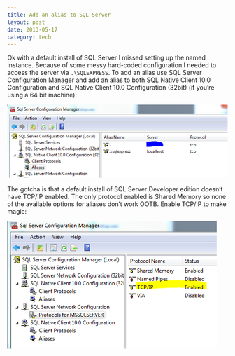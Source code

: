 ```yaml
---
title: Add an alias to SQL Server
layout: post
date: 2013-05-17
category: tech
---
```


Ok with a default install of SQL Server I missed setting up the named instance. Because of some messy hard-coded configuration I needed to access the server via `.\SQLEXPRESS`. To add an alias use SQL Server Configuration Manager and add an alias to both SQL Native Client 10.0 Configuration and SQL Native Client 10.0 Configuration (32bit) (if you’re using a 64 bit machine):

![Aliases](/images/2013-05-17-add-an-alias-to-sql-server/aliases.png)

The gotcha is that a default install of SQL Server Developer edition doesn’t have TCP/IP enabled. The only protocol enabled is Shared Memory so none of the available options for aliases don’t work OOTB. Enable TCP/IP to make magic:

![Protocols](/images/2013-05-17-add-an-alias-to-sql-server/protocols.png)

